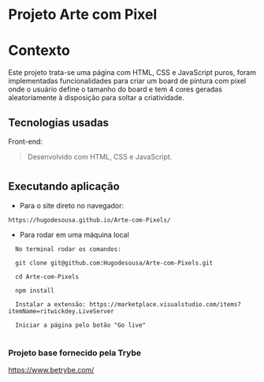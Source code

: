 # Projeto Arte com Pixel
 
# Contexto
 
Este projeto trata-se uma página com HTML, CSS e JavaScript puros, foram implementadas funcionalidades para criar um board de pintura com pixel onde o usuário define o tamanho do board e tem 4 cores geradas aleatoriamente à disposição para soltar a criatividade.
 

## Tecnologias usadas

Front-end:
> Desenvolvido com HTML, CSS e JavaScript.
 
#
## Executando aplicação
 
* Para o site direto no navegador:
 
 ```
 https://hugodesousa.github.io/Arte-com-Pixels/
 ```
* Para rodar em uma máquina local
 
 ```
   No terminal rodar os comandos:
 ```
 ```
   git clone git@github.com:Hugodesousa/Arte-com-Pixels.git
 ```
 ```
   cd Arte-com-Pixels
 ```
 ```
   npm install
 ```
 ```
   Instalar a extensão: https://marketplace.visualstudio.com/items?itemName=ritwickdey.LiveServer
 ```
 ```
   Iniciar a página pelo botão "Go live"
 ```
#
### Projeto base fornecido pela Trybe
https://www.betrybe.com/
